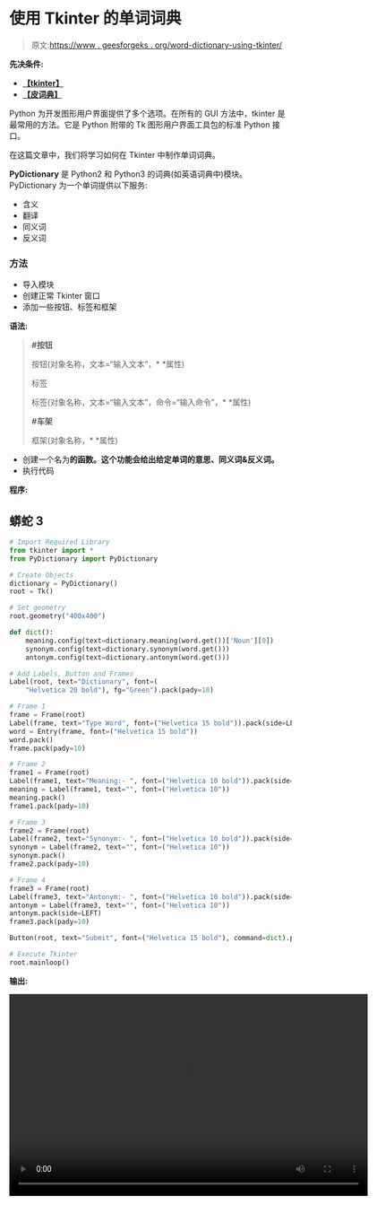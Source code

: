 # 使用 Tkinter 的单词词典

> 原文:[https://www . geesforgeks . org/word-dictionary-using-tkinter/](https://www.geeksforgeeks.org/word-dictionary-using-tkinter/)

**先决条件:**

*   [**【tkinter】**](https://www.geeksforgeeks.org/transparent-window-in-tkinter/)
*   [**【皮词典】**](https://www.geeksforgeeks.org/pydictionary-module-in-python/)

Python 为开发图形用户界面提供了多个选项。在所有的 GUI 方法中，tkinter 是最常用的方法。它是 Python 附带的 Tk 图形用户界面工具包的标准 Python 接口。

在这篇文章中，我们将学习如何在 Tkinter 中制作单词词典。

**PyDictionary** 是 Python2 和 Python3 的词典(如英语词典中)模块。PyDictionary 为一个单词提供以下服务:

*   含义
*   翻译
*   同义词
*   反义词

### 方法

*   导入模块
*   创建正常 Tkinter 窗口
*   添加一些按钮、标签和框架

**语法:**

> **#按钮**
> 
> 按钮(对象名称，文本=“输入文本”，* *属性)
> 
> 标签
> 
> 标签(对象名称，文本=“输入文本”，命令=“输入命令”，* *属性)
> 
> **#车架**
> 
> 框架(对象名称，* *属性)

*   创建一个名为**的函数。这个功能会给出给定单词的意思、同义词&反义词。**
*   执行代码

**程序:**

## 蟒蛇 3

```py
# Import Required Library
from tkinter import *
from PyDictionary import PyDictionary

# Create Objects
dictionary = PyDictionary()
root = Tk()

# Set geometry
root.geometry("400x400")

def dict():
    meaning.config(text=dictionary.meaning(word.get())['Noun'][0])
    synonym.config(text=dictionary.synonym(word.get()))
    antonym.config(text=dictionary.antonym(word.get()))

# Add Labels, Button and Frames
Label(root, text="Dictionary", font=(
    "Helvetica 20 bold"), fg="Green").pack(pady=10)

# Frame 1
frame = Frame(root)
Label(frame, text="Type Word", font=("Helvetica 15 bold")).pack(side=LEFT)
word = Entry(frame, font=("Helvetica 15 bold"))
word.pack()
frame.pack(pady=10)

# Frame 2
frame1 = Frame(root)
Label(frame1, text="Meaning:- ", font=("Helvetica 10 bold")).pack(side=LEFT)
meaning = Label(frame1, text="", font=("Helvetica 10"))
meaning.pack()
frame1.pack(pady=10)

# Frame 3
frame2 = Frame(root)
Label(frame2, text="Synonym:- ", font=("Helvetica 10 bold")).pack(side=LEFT)
synonym = Label(frame2, text="", font=("Helvetica 10"))
synonym.pack()
frame2.pack(pady=10)

# Frame 4
frame3 = Frame(root)
Label(frame3, text="Antonym:- ", font=("Helvetica 10 bold")).pack(side=LEFT)
antonym = Label(frame3, text="", font=("Helvetica 10"))
antonym.pack(side=LEFT)
frame3.pack(pady=10)

Button(root, text="Submit", font=("Helvetica 15 bold"), command=dict).pack()

# Execute Tkinter
root.mainloop()
```

**输出:**

<video class="wp-video-shortcode" id="video-539039-1" width="640" height="360" preload="metadata" controls=""><source type="video/mp4" src="https://media.geeksforgeeks.org/wp-content/uploads/20210108102207/FreeOnlineScreenRecorderProject9.mp4?_=1">[https://media.geeksforgeeks.org/wp-content/uploads/20210108102207/FreeOnlineScreenRecorderProject9.mp4](https://media.geeksforgeeks.org/wp-content/uploads/20210108102207/FreeOnlineScreenRecorderProject9.mp4)</video>